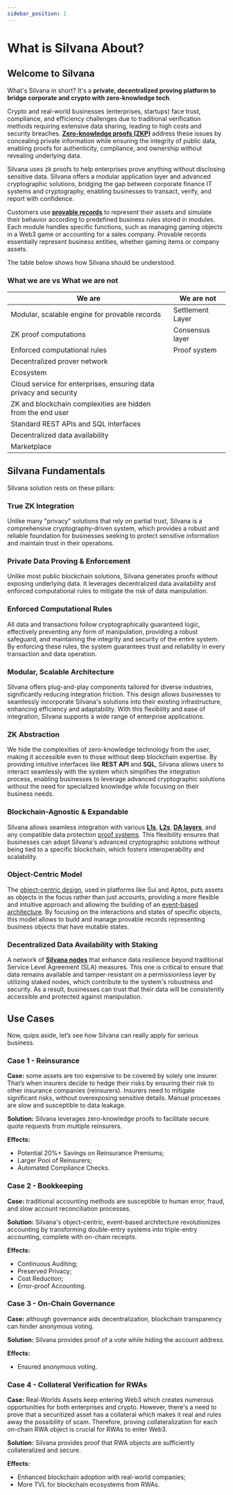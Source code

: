 ```yaml
---
sidebar_position: 1
---
```


# What is Silvana About?
## Welcome to Silvana
What's Silvana in short? It's a **private, decentralized proving platform to bridge corporate and crypto with zero-knowledge tech**.

Crypto and real-world businesses (enterprises, startups) face trust, compliance, and efficiency challenges due to traditional verification methods requiring extensive data sharing, leading to high costs and security breaches. [**Zero-knowledge proofs (ZKP)**](/Documentation/key-concepts/zk-proofs) address these issues by concealing private information while ensuring the integrity of public data, enabling proofs for authenticity, compliance, and ownership without revealing underlying data. 

Silvana uses zk proofs to help enterprises prove anything without disclosing sensitive data. Silvana offers a modular application layer and advanced cryptographic solutions, bridging the gap between corporate finance IT systems and cryptography, enabling businesses to transact, verify, and report with confidence.

Customers use [**provable records**](/Documentation/key-concepts/provable-records) to represent their assets and simulate their behavior according to predefined business rules stored in modules. Each module handles specific functions, such as managing gaming objects in a Web3 game or accounting for a sales company. Provable records essentially represent business entities, whether gaming items or company assets.  

The table below shows how Silvana should be understood.

### What we are vs What we are not

| We are | We are not |
|--------|------------|
| Modular, scalable engine for provable records | Settlement Layer |
| ZK proof computations | Consensus layer |
| Enforced computational rules | Proof system |
| Decentralized prover network | |
| Ecosystem | |
| Cloud service for enterprises, ensuring data privacy and security | |
| ZK and blockchain complexities are hidden from the end user | |
| Standard REST APIs and SQL interfaces | |
| Decentralized data availability | |
| Marketplace | |

## Silvana Fundamentals
Silvana solution rests on these pillars:

### True ZK Integration

Unlike many "privacy" solutions that rely on partial trust, Silvana is a comprehensive cryptography-driven system, which provides a robust and reliable foundation for businesses seeking to protect sensitive information and maintain trust in their operations.

### Private Data Proving & Enforcement

Unlike most public blockchain solutions, Silvana generates proofs without exposing underlying data. It leverages decentralized data availability and enforced computational rules to mitigate the risk of data manipulation.

### Enforced Computational Rules

All data and transactions follow cryptographically guaranteed logic, effectively preventing any form of manipulation, providing a robust safeguard, and maintaining the integrity and security of the entire system. By enforcing these rules, the system guarantees trust and reliability in every transaction and data operation.

### Modular, Scalable Architecture

Silvana offers plug-and-play components tailored for diverse industries, significantly reducing integration friction. This design allows businesses to seamlessly incorporate Silvana's solutions into their existing infrastructure, enhancing efficiency and adaptability. With this flexibility and ease of integration, Silvana supports a wide range of enterprise applications.

### ZK Abstraction

We hide the complexities of zero-knowledge technology from the user, making it accessible even to those without deep blockchain expertise. By providing intuitive interfaces like **REST API** and **SQL**, Silvana allows users to interact seamlessly with the system which simplifies the integration process, enabling businesses to leverage advanced cryptographic solutions without the need for specialized knowledge while focusing on their business needs.

### Blockchain-Agnostic & Expandable

Silvana allows seamless integration with various [**L1s**](/Documentation/glossary#layer-1-l1), [**L2s**](/Documentation/glossary#layer-2-l2), [**DA layers**](/Documentation/glossary#data-availability-da-layers), and any compatible data protection [proof systems](/Documentation/glossary#proof-system). This flexibility ensures that businesses can adopt Silvana's advanced cryptographic solutions without being tied to a specific blockchain, which fosters interoperability and scalability.

### Object-Centric Model

The [object-centric design](/Documentation/key-concepts/object-centric-design-vs-account-centric-design), used in platforms like Sui and Aptos, puts assets as objects in the focus rather than just accounts, providing a more flexible and intuitive approach and allowing the building of an [event-based architecture](/Documentation/glossary#event-based-architecture). By focusing on the interactions and states of specific objects, this model allows to build and manage provable records representing business objects that have mutable states.

### Decentralized Data Availability with Staking

A network of [**Silvana nodes**](/Documentation/architecture/architecture-overview#network-nodes) that enhance data resilience beyond traditional Service Level Agreement (SLA) measures. This one is critical to ensure that data remains available and tamper-resistant on a permissionless layer by utilizing staked nodes, which contribute to the system's robustness and security. As a result, businesses can trust that their data will be consistently accessible and protected against manipulation.

## Use Cases
Now, quips aside, let’s see how Silvana can really apply for serious business.

### Case 1 - Reinsurance

**Case:** some assets are too expensive to be covered by solely one insurer. That’s when insurers decide to hedge their risks by ensuring their risk to other insurance companies (reinsurers). Insurers need to mitigate significant risks, without overexposing sensitive details. Manual processes are slow and susceptible to data leakage.

**Solution:** Silvana leverages zero-knowledge proofs to facilitate secure quote requests from multiple reinsurers.

**Effects:** 
- Potential 20%+ Savings on Reinsurance Premiums;
- Larger Pool of Reinsurers;
- Automated Compliance Checks.

### Case 2 - Bookkeeping

**Case:** traditional accounting methods are susceptible to human error, fraud, and slow account reconciliation processes.

**Solution:** Silvana's object-centric, event-based architecture revolutionizes accounting by transforming double-entry systems into triple-entry accounting, complete with on-chain receipts.

**Effects:**
- Continuous Auditing;
- Preserved Privacy;
- Cost Reduction;
- Error-proof Accounting.

### Case 3 - On-Chain Governance

**Case:** although governance aids decentralization, blockchain transparency can hinder anonymous voting.

**Solution:** Silvana provides proof of a vote while hiding the account address.

**Effects:**
- Ensured anonymous voting.

### Case 4 - Collateral Verification for RWAs

**Case:** Real-Worlds Assets keep entering Web3 which creates numerous opportunities for both enterprises and crypto. However, there's a need to prove that a securitized asset has a collateral which makes it real and rules away the possibility of scam. Therefore, proving collateralization for each on-chain RWA object is crucial for RWAs to enter Web3.

**Solution:** Silvana provides proof that RWA objects are sufficiently collateralized and secure.

**Effects:**
- Enhanced blockchain adoption with real-world companies;
- More TVL for blockchain ecosystems from RWAs.

